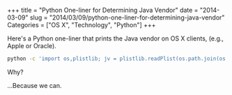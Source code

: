 +++
title = "Python One-liner for Determining Java Vendor"
date = "2014-03-09"
slug = "2014/03/09/python-one-liner-for-determining-java-vendor"
Categories = ["OS X", "Technology", "Python"]
+++

Here's a Python one-liner that prints the Java vendor on OS X clients, (e.g., Apple or Oracle).

```sh
python -c 'import os,plistlib; jv = plistlib.readPlist(os.path.join(os.path.realpath("/Library/Internet Plug-Ins/JavaAppletPlugin.plugin"), "Contents/Info.plist"))["CFBundleIdentifier"].split(".")[1]; print jv.capitalize()'
```

Why?

...Because we can.
